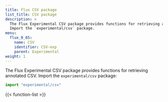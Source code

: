 ```yaml
---
title: Flux CSV package
list_title: CSV package
description: >
  The Flux Experimental CSV package provides functions for retrieving annotated CSV.
  Import the `experimental/csv` package.
menu:
  flux_0_65:
    name: CSV
    identifier: CSV-exp
    parent: Experimental
weight: 1
---
```


The Flux Experimental CSV package provides functions for retrieving annotated CSV.
Import the `experimental/csv` package:

```js
import "experimental/csv"
```

{{< function-list >}}
